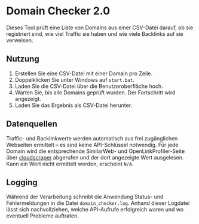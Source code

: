 # Domain Checker 2.0

Dieses Tool prüft eine Liste von Domains aus einer CSV-Datei darauf,
ob sie registriert sind, wie viel Traffic sie haben und wie viele
Backlinks auf sie verweisen.

## Nutzung

1. Erstellen Sie eine CSV-Datei mit einer Domain pro Zeile.
2. Doppelklicken Sie unter Windows auf `start.bat`.
3. Laden Sie die CSV-Datei über die Benutzeroberfläche hoch.
4. Warten Sie, bis alle Domains geprüft wurden. Der Fortschritt wird angezeigt.
5. Laden Sie das Ergebnis als CSV-Datei herunter.

## Datenquellen

Traffic- und Backlinkwerte werden automatisch aus frei zugänglichen
Webseiten ermittelt – es sind keine API-Schlüssel notwendig. Für jede
Domain wird die entsprechende SimilarWeb- und OpenLinkProfiler-Seite
über [cloudscraper](https://pypi.org/project/cloudscraper/) abgerufen
und der dort angezeigte Wert ausgelesen. Kann ein Wert nicht
ermittelt werden, erscheint `N/A`.

## Logging

Während der Verarbeitung schreibt die Anwendung Status- und Fehlermeldungen
in die Datei `domain_checker.log`. Anhand dieser Logdatei lässt sich
nachvollziehen, welche API-Aufrufe erfolgreich waren und wo eventuell
Probleme auftraten.
